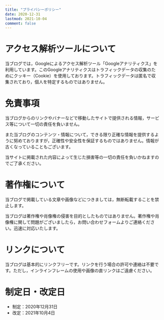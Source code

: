 ```yaml
---
title: "プライバシーポリシー"
date: 2020-12-31
lastmod: 2021-10-04
comment: false
---
```


<!--
# 広告について

当ブログでは，第三者配信の広告サービス（Googleアドセンス）を利用しており，ユーザーの興味に応じた商品やサービスの広告を表示するため，クッキー（Cookie）を使用しております。
クッキーを使用することで当サイトはお客様のコンピュータを識別できるようになりますが，お客様個人を特定できるものではありません。

Cookieを無効にする方法やGoogleアドセンスに関する詳細は「広告-ポリシーと規約-Google」をご確認ください。
-->

# アクセス解析ツールについて

当ブログでは，Googleによるアクセス解析ツール「Googleアナリティクス」を利用しています。このGoogleアナリティクスはトラフィックデータの収集のためにクッキー（Cookie）を使用しております。トラフィックデータは匿名で収集されており，個人を特定するものではありません。

# 免責事項

当ブログからのリンクやバナーなどで移動したサイトで提供される情報，サービス等について一切の責任を負いません。

また当ブログのコンテンツ・情報について，できる限り正確な情報を提供するように努めておりますが，正確性や安全性を保証するものではありません。情報が古くなっていることもございます。

当サイトに掲載された内容によって生じた損害等の一切の責任を負いかねますのでご了承ください。

# 著作権について

当ブログで掲載している文章や画像などにつきましては，無断転載することを禁止します。

当ブログは著作権や肖像権の侵害を目的としたものではありません。著作権や肖像権に関して問題がございましたら，お問い合わせフォームよりご連絡ください。迅速に対応いたします。

# リンクについて

当ブログは基本的にリンクフリーです。リンクを行う場合の許可や連絡は不要です。ただし，インラインフレームの使用や画像の直リンクはご遠慮ください。

# 制定日・改定日

- 制定：2020年12月31日
- 改定：2021年10月4日
